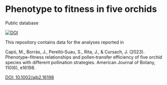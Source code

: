 # Phenotype to fitness in five orchids
Public database 

<a href="https://doi.org/10.5281/zenodo.7826601"><img src="https://zenodo.org/badge/DOI/10.5281/zenodo.7826601.svg" alt="DOI"></a>

This repository contains data for the analyses reported in

Capó, M., Borràs, J., Perelló‐Suau, S., Rita, J., & Cursach, J. (2023). Phenotype–fitness relationships and pollen‐transfer efficiency of five orchid species with different pollination strategies. American Journal of Botany, 110(6), e16198.

<a href="https://doi.org/10.1002/ajb2.16198">DOI: 10.1002/ajb2.16198</a>
